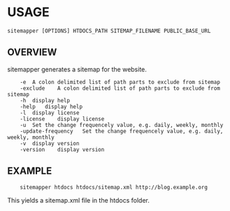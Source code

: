 
# USAGE

    sitemapper [OPTIONS] HTDOCS_PATH SITEMAP_FILENAME PUBLIC_BASE_URL

## OVERVIEW

sitemapper generates a sitemap for the website.

```
	-e	A colon delimited list of path parts to exclude from sitemap
	-exclude	A colon delimited list of path parts to exclude from sitemap
	-h	display help
	-help	display help
	-l	display license
	-license	display license
	-u	Set the change frequencely value, e.g. daily, weekly, monthly
	-update-frequency	Set the change frequencely value, e.g. daily, weekly, monthly
	-v	display version
	-version	display version
```

## EXAMPLE

```shell
    sitemapper htdocs htdocs/sitemap.xml http://blog.example.org
```

This yields a sitemap.xml file in the htdocs folder.
